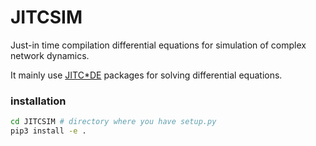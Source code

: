 # JITCSIM

Just-in time compilation differential equations for simulation of complex network dynamics.

It mainly use [JITC*DE](https://github.com/neurophysik/jitcode) packages for solving differential equations.

### installation

```sh
cd JITCSIM # directory where you have setup.py
pip3 install -e .
```

